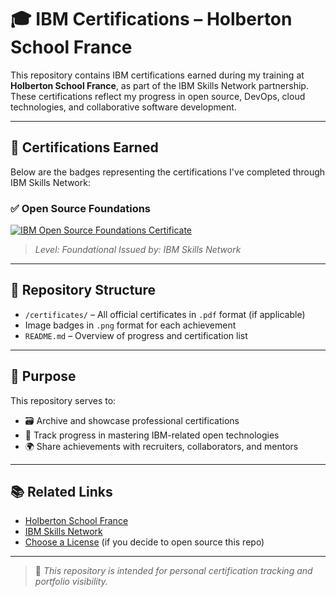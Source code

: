# 🎓 IBM Certifications – Holberton School France

This repository contains IBM certifications earned during my training at **Holberton School France**, as part of the IBM Skills Network partnership. These certifications reflect my progress in open source, DevOps, cloud technologies, and collaborative software development.

---

## 🏅 Certifications Earned

Below are the badges representing the certifications I've completed through IBM Skills Network:

### ✅ Open Source Foundations
[![IBM Open Source Foundations Certificate](./open-source-foundations.png)](https://courses.skillsbuild.skillsnetwork.site/certificates/04947224e1cb4683ab2f76b518c89184)

> *Level: Foundational*
> *Issued by: IBM Skills Network*

<!-- You can duplicate the block below for future certifications -->

<!--
### ✅ [Name of Certification]
![Badge Title](./badge-file-name.png)

> *Level: [Foundational / Intermediate / Advanced]*
> *Issued by: IBM Skills Network*
-->

---

## 📁 Repository Structure

- `/certificates/` – All official certificates in `.pdf` format (if applicable)
- Image badges in `.png` format for each achievement
- `README.md` – Overview of progress and certification list

---

## 🎯 Purpose

This repository serves to:
- 🗃️ Archive and showcase professional certifications
- 🚀 Track progress in mastering IBM-related open technologies
- 🌍 Share achievements with recruiters, collaborators, and mentors

---

## 📚 Related Links

- [Holberton School France](https://www.holbertonschool.fr/)
- [IBM Skills Network](https://skills.network/)
- [Choose a License](https://choosealicense.com/) (if you decide to open source this repo)

---

> 📌 *This repository is intended for personal certification tracking and portfolio visibility.*
